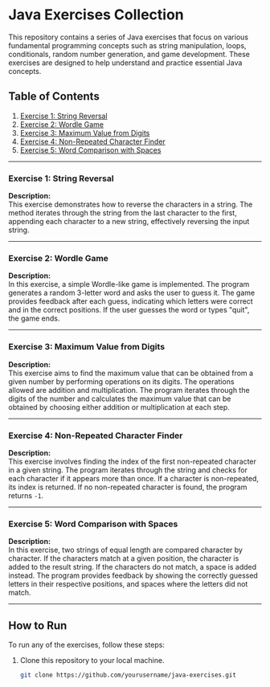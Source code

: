 # Java Exercises Collection

This repository contains a series of Java exercises that focus on various fundamental programming concepts such as string manipulation, loops, conditionals, random number generation, and game development. These exercises are designed to help understand and practice essential Java concepts.

## Table of Contents

1. [Exercise 1: String Reversal](#exercise-1-string-reversal)
2. [Exercise 2: Wordle Game](#exercise-2-wordle-game)
3. [Exercise 3: Maximum Value from Digits](#exercise-3-maximum-value-from-digits)
4. [Exercise 4: Non-Repeated Character Finder](#exercise-4-non-repeated-character-finder)
5. [Exercise 5: Word Comparison with Spaces](#exercise-5-word-comparison-with-spaces)

---

### Exercise 1: String Reversal

**Description:**  
This exercise demonstrates how to reverse the characters in a string. The method iterates through the string from the last character to the first, appending each character to a new string, effectively reversing the input string.

---

### Exercise 2: Wordle Game

**Description:**  
In this exercise, a simple Wordle-like game is implemented. The program generates a random 3-letter word and asks the user to guess it. The game provides feedback after each guess, indicating which letters were correct and in the correct positions. If the user guesses the word or types "quit", the game ends.

---

### Exercise 3: Maximum Value from Digits

**Description:**  
This exercise aims to find the maximum value that can be obtained from a given number by performing operations on its digits. The operations allowed are addition and multiplication. The program iterates through the digits of the number and calculates the maximum value that can be obtained by choosing either addition or multiplication at each step.

---

### Exercise 4: Non-Repeated Character Finder

**Description:**  
This exercise involves finding the index of the first non-repeated character in a given string. The program iterates through the string and checks for each character if it appears more than once. If a character is non-repeated, its index is returned. If no non-repeated character is found, the program returns `-1`.

---

### Exercise 5: Word Comparison with Spaces

**Description:**  
In this exercise, two strings of equal length are compared character by character. If the characters match at a given position, the character is added to the result string. If the characters do not match, a space is added instead. The program provides feedback by showing the correctly guessed letters in their respective positions, and spaces where the letters did not match.

---

## How to Run

To run any of the exercises, follow these steps:

1. Clone this repository to your local machine.
   ```bash
   git clone https://github.com/yourusername/java-exercises.git
